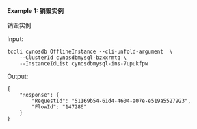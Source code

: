 **Example 1: 销毁实例**

销毁实例

Input: 

```
tccli cynosdb OfflineInstance --cli-unfold-argument  \
    --ClusterId cynosdbmysql-bzxxrmtq \
    --InstanceIdList cynosdbmysql-ins-7upukfpw
```

Output: 
```
{
    "Response": {
        "RequestId": "51169b54-61d4-4604-a07e-e519a5527923",
        "FlowId": "147286"
    }
}
```

